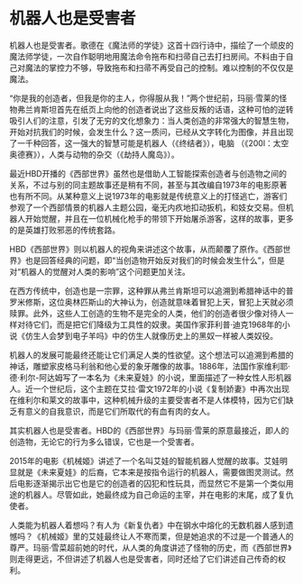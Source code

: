 # 机器人也是受害者

机器人也是受害者。歌德在《魔法师的学徒》这首十四行诗中，描绘了一个顽皮的魔法师学徒，一次自作聪明地用魔法命令拖布和扫帚自己去打扫房间。不料由于自己对魔法的掌控力不够，导致拖布和扫帚不再受自己的控制。难以控制的不仅仅是魔法。 

“你是我的创造者，但我是你的主人，你得服从我！”两个世纪前，玛丽·雪莱的怪物弗兰肯斯坦首先在纸页上向他的创造者说出了这些反叛的话语，这种可怕的逆转吸引人们的注意，引发了无穷的文化想象力：当人类创造的非常强大的智慧生物，开始对抗我们的时候，会发生什么？这一质问，已经从文字转化为图像，并且出现了一千种回答，这一强大的智慧可能是机器人（《终结者》），电脑 （《200l：太空奥德赛》），人类与动物的杂交（《劫持人魔岛》）。 

最近HBD开播的《西部世界》虽然也是借助人工智能探索创造者与创造物之间的关系，不过与别的同主题故事还是稍有不同，甚至与其改编自1973年的电影原著也有所不同。从某种意义上说1973年的电影就是传统意义上的打怪逃亡，游客们参观了一个西部情景的机器人主题公园，毫无内疚地扣动扳机，和妓女交易。但机器人开始觉醒，并且在一位机械化枪手的带领下开始屠杀游客，这样的故事，更多的是英雄打败邪恶的传统套路。 

HBD《西部世界》则以机器人的视角来讲述这个故事，从而颠覆了原作。《西部世界》也是回答经典的问题，即“当创造物开始反对我们的时候会发生什么”，但是对“机器人的觉醒对人类的影响”这个问题更加关注。 

在西方传统中，创造也是一宗罪，这种罪从弗兰肯斯坦可以追溯到希腊神话中的普罗米修斯，这位奥林匹斯山的大神认为，创造就意味着冒犯上天，冒犯上天就必须赎罪。此外，这些人工创造的生物不是完全的人类，他们的创造者很少像对待人一样对待它们，而是把它们降级为工具性的奴隶。美国作家菲利普·迪克1968年的小说《仿生人会梦到电子羊吗》中的仿生人就像历史上的黑奴一样被人类奴役。 

机器人的发展可能最终还能让它们满足人类的性欲望。这个想法可以追溯到希腊的神话，雕塑家皮格马利翁和他心爱的象牙雕像的故事。1886年，法国作家维利耶·德·利尔-阿达姆写了一本名为《未来夏娃》的小说，里面描述了一种女性人形机器人。近一个世纪后，这个主题在艾拉·雷文1972年的小说《复制娇妻》中再次出现在维利尔和莱文的故事中，这种机械升级的主要受害者不是人体模特，因为它们缺乏有意义的自我意识，而是它们所取代的有血有肉的女人。 

其实机器人也是受害者。HBD的《西部世界》与玛丽·雪莱的原意最接近，即人的创造物，无论它的行为多么错误，它也是一个受害者。 

2015年的电影《机械姬》讲述了一个名叫艾娃的智能机器人觉醒的故事。艾娃明显就是《未来夏娃》的后裔，它本来是按指令运行的机器人，需要做图灵测试。然后电影逐渐揭示出它也是它的创造者的囚犯和性玩具，而显然它不是第一个类似用途的机器人。尽管如此，她最终成为自己命运的主宰，并在电影的末尾，成了复仇使者。 

人类能为机器人着想吗？有人为《新复仇者》中在钢水中熔化的无数机器人感到遗憾吗？《机械姬》里的艾娃最终让人不寒而栗，但是她追求的不过是一个普通人的尊严。玛丽·雪菜超前她的时代，从人类的角度讲述了怪物的历史，而《西部世界》则走得更远，不但讲述了机器人也是受害者，同时还给了它们讲述自己传奇的权利。